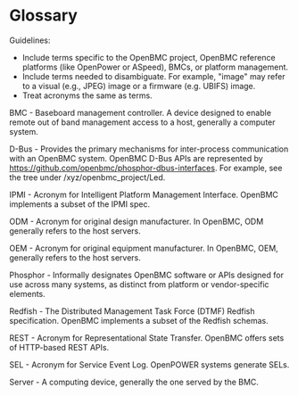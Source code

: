 # Glossary

Guidelines:
 - Include terms specific to the OpenBMC project, OpenBMC reference
   platforms (like OpenPower or ASpeed), BMCs, or platform management.
 - Include terms needed to disambiguate.  For example, "image" may refer to
   a visual (e.g., JPEG) image or a firmware (e.g. UBIFS) image.
 - Treat acronyms the same as terms.

BMC - Baseboard management controller.  A device designed to enable
remote out of band management access to a host, generally a computer
system.

D-Bus - Provides the primary mechanisms for inter-process
communication with an OpenBMC system.  OpenBMC D-Bus APIs are
represented by https://github.com/openbmc/phosphor-dbus-interfaces.
For example, see the tree under /xyz/openbmc_project/Led.

IPMI - Acronym for Intelligent Platform Management Interface.  OpenBMC
implements a subset of the IPMI spec.

ODM - Acronym for original design manufacturer.  In OpenBMC, ODM
generally refers to the host servers.

OEM - Acronym for original equipment manufacturer.  In OpenBMC, OEM,
generally refers to the host servers.

Phosphor - Informally designates OpenBMC software or APIs designed for
use across many systems, as distinct from platform or vendor-specific
elements.

Redfish - The Distributed Management Task Force (DTMF) Redfish
specification.  OpenBMC implements a subset of the Redfish schemas.

REST - Acronym for Representational State Transfer.  OpenBMC offers
sets of HTTP-based REST APIs.

SEL - Acronym for Service Event Log.  OpenPOWER systems generate SELs.

Server - A computing device, generally the one served by the BMC.
